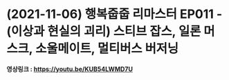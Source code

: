 # (2021-11-06) 행복줍줍 리마스터 EP011 -(이상과 현실의 괴리) 스티브 잡스, 일론 머스크, 소울메이트, 멀티버스 버저닝

**영상링크 : https://youtu.be/KUB54LWMD7U**